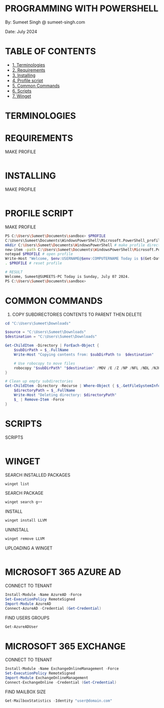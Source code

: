 
# PROGRAMMING WITH POWERSHELL

By: Sumeet Singh @ sumeet-singh.com

Date: July 2024

# TABLE OF CONTENTS
- [1. Terminologies](#terminologies)
- [2. Requirements](#requirements)
- [3. Installing](#installing)
- [4. Profile script](#profile-script)
- [5. Common Commands](#common-commands)
- [6. Scripts](#scripts)
- [7. Winget](#winget)

# TERMINOLOGIES

# REQUIREMENTS

MAKE PROFILE
```powershell
```

# INSTALLING

MAKE PROFILE
```powershell
```

# PROFILE SCRIPT

MAKE PROFILE
```bash
PS C:\Users\Sumeet\Documents\sandbox> $PROFILE
C:\Users\Sumeet\Documents\WindowsPowerShell\Microsoft.PowerShell_profile.ps1
mkdir C:\Users\Sumeet\Documents\WindowsPowerShell # make profile directory
new-item -path C:\Users\Sumeet\Documents\WindowsPowerShell\Microsoft.PowerShell_profile.ps1 # make profile
notepad $PROFILE # open profile
Write-Host "Welcome, $env:USERNAME@$env:COMPUTERNAME Today is $(Get-Date -Format 'dddd, MMMM dd yyyy')." # add line in profile
. $PROFILE # reset profile

# RESULT
Welcome, Sumeet@SUMEETS-PC Today is Sunday, July 07 2024.
PS C:\Users\Sumeet\Documents\sandbox>
```

# COMMON COMMANDS

1. COPY SUBDIRECTORIES CONTENTS TO PARENT THEN DELETE
```powershell
cd "C:\Users\Sumeet\Downloads"

$source = "C:\Users\Sumeet\Downloads"
$destination = "C:\Users\Sumeet\Downloads"

Get-ChildItem -Directory | ForEach-Object {
    $subDirPath = $_.FullName
    Write-Host "Copying contents from: $subDirPath to  $destination"

    # Use robocopy to move files
    robocopy "$subDirPath" "$destination" /MOV /E /Z /NP /NFL /NDL /NJH /NJS /XD "$subDirPath" /R:1 /W:1
}

# Clean up empty subdirectories
Get-ChildItem -Directory -Recurse | Where-Object { $_.GetFileSystemInfos().Count -eq 0 } | ForEach-Object {
    $directoryPath = $_.FullName
    Write-Host "Deleting directory: $directoryPath"
    $_ | Remove-Item -Force
}
```

# SCRIPTS

SCRIPTS
```powershell

```

# WINGET

SEARCH INSTALLED PACKAGES
```powershell
winget list
```

SEARCH PACKAGE
```powershell
winget search g++
```

INSTALL
```powershell
winget install LLVM
```

UNINSTALL
```powershell
winget remove LLVM
```


UPLOADING A WINGET
```powershell

```


# MICROSOFT 365 AZURE AD

CONNECT TO TENANT
```powershell
Install-Module -Name AzureAD -Force
Set-ExecutionPolicy RemoteSigned
Import-Module AzureAD
Connect-AzureAD -Credential (Get-Credential)
```

FIND USERS GROUPS
```powershell
Get-AzureADUser
```

# MICROSOFT 365 EXCHANGE

CONNECT TO TENANT
```powershell
Install-Module -Name ExchangeOnlineManagement -Force
Set-ExecutionPolicy RemoteSigned
Import-Module ExchangeOnlineManagement
Connect-ExchangeOnline -Credential (Get-Credential)
```

FIND MAILBOX SIZE
```powershell
Get-MailboxStatistics -Identity "user@domain.com"
```